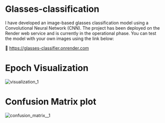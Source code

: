 # Glasses-classification
I have developed an image-based glasses classification model using a Convolutional Neural Network (CNN). The project has been deployed on the Render web service and is currently in the operational phase. You can test the model with your own images using the link below:

🔗 https://glasses-classifier.onrender.com

# Epoch Visualization

![visualization_1](https://github.com/user-attachments/assets/3ef4bda5-927f-4a06-95dc-f673516e8f32)

# Confusion Matrix plot

![confusion_matrix__1](https://github.com/user-attachments/assets/c80d323c-eccf-4f62-b2e7-7bb5229bbbb9)
